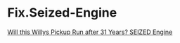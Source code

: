 # Fix.Seized-Engine
[Will this Willys Pickup Run after 31 Years? SEIZED Engine](https://youtu.be/pRZVDDJ-9hQ)
